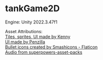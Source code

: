 # tankGame2D

Engine: Unity 2022.3.47f1

Asset Attributions:   
<a href="https://kenney.nl/assets" title="kenny assets">Tiles, sprites, UI made by Kenny</a>  
<a href="https://penzilla.itch.io/basic-gui-bundle" title="penzilla assets">UI made by Penzilla</a>  
<a href="https://www.flaticon.com/free-icons/bullet" title="bullet icons">Bullet icons created by Smashicons - Flaticon</a>  
<a href="https://archive.org/details/superpowers-asset-packs-2019-02-12/preview.png" title="audio superpowers">Audio from superpowers-asset-packs</a>  

